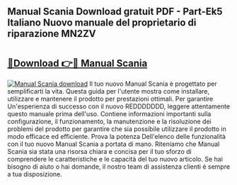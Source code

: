## Manual Scania Download gratuit PDF - Part-Ek5 Italiano Nuovo manuale del proprietario di riparazione MN2ZV

# <h2><a href="http://dfcizx.blite.top/?on=Manual+Scania">🔗Download 👉🔴 Manual Scania</a></h2>

[![Manual Scania download](https://i.imgur.com/lujVjoI.png)](http://dfcizx.blite.top/?on=Manual+Scania)
Il tuo nuovo Manual Scania è progettato per semplificarti la vita. Questa guida per l'utente mostra come installare, utilizzare e mantenere il prodotto per prestazioni ottimali. Per garantire Un'esperienza di successo con il nuovo REDDDDDDD, leggere attentamente questo manuale prima dell'uso. Contiene informazioni importanti sulla configurazione, il funzionamento, la manutenzione e la risoluzione dei problemi del prodotto per garantire che sia possibile utilizzare il prodotto in modo efficace ed efficiente. Prova la potenza Dell'elenco delle funzionalità con il tuo nuovo Manual Scania a portata di mano. Riteniamo che Manual Scania sia stata una risorsa chiara e concisa per il tuo sforzo di comprendere le caratteristiche e le capacità del tuo nuovo articolo. Se hai bisogno di aiuto o hai domande, il nostro team di assistenza clienti è sempre a tua disposizione.
